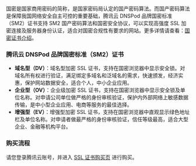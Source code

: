 国密是国家商用密码的简称，是国家密码局认定的国产密码算法。而国产密码算法是保障我国网络安全自主可控的重要基础，腾讯云 DNSPod 品牌国密标准（SM2）证书支持 SM2 国产密码算法和国密安全协议，可以实现高强度 SSL 加密连接及服务器身份认证，适合对国密合规性有要求的网站。更多详情请查看：[国密证书介绍](https://cloud.tencent.com/document/product/400/47407)。

### 腾讯云 DNSPod 品牌国密标准（SM2）证书
- **域名型（DV）**：域名型加密 SSL 证书，支持在国密浏览器中显示安全锁。对域名所有权进行验证，满足绑定多域名和泛域名的需求，快速颁发，经济实惠，保护网站数据安全，适合个人，中小企业应用。
- **企业型（OV）**：企业级加密 SSL 证书，支持在国密浏览器中显示安全锁及单位名称。对申请公司单位做严格的身份审核验证，保护内外部网络上敏感数据传输，是中小型企业应用、电商等服务的最佳选择。
- **增强型（EV）**：增强型加密 SSL 证书，支持在国密浏览器中直观显示绿色地址栏及单位名称。对申请者做最严格的身份审核验证，信任等级最高，适合大型企业、金融等机构平台。

### 购买流程
请您登录腾讯云账号，并进入 [SSL 证书购买页](https://buy.cloud.tencent.com/ssl) 进行购买。

